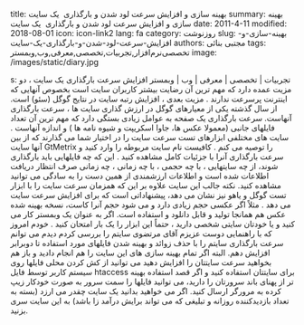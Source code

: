 title: بهینه سازی و افزایش سرعت لود شدن و بارگذاری  یک سایت
summary: بهینه سازی و افزایش سرعت لود شدن و بارگذاری  یک سایت
date: 2011-4-11
modified: 2018-08-01
icon:  icon-link2
lang: fa
category: روزنوشت
slug: بهینه-سازی-و-افزایش-سرعت-لود-شدن-و-بارگذاری-یک-سایت
authors: مجتبی بنائی
tags: تخصصی‌نرم‌افزار,تجربیات,تخصصی,معرفی,وب,وبمستر
image: /images/static/diary.jpg

s: تجربیات | تخصصی | معرفی | وب | وبمستر افزایش سرعت بارگذاری یک سایت ، دو مزیت عمده دارد که مهم ترین آن رضایت بیشتر کاربران سایت است بخصوص آنهایی که اینترنت پرسرعت ندارند . مزیت بعدی ، افزایش رتبه سایت در نتایج گوگل (سئو) است. از سال گذشته یکی از معیارهای گوگل در ارزش گذاری سایت ها ، سرعت بارگذاری آنهاست.  سرعت بارگذاری یک صفحه به عوامل زیادی بستگی دارد که مهم ترین آن تعداد فایلهای جانبی (معمولا عکس ها، جاوا اسکریپت و شیوه نامه ها ) و اندازه آنهاست . سایت های مختلفی ابزارهای تست سرعت سایت را در اختیار شما می گذارند که از بین آنها سایت GtMetrix   را توصیه می کنم .  کافیست نام سایت مربوطه را وارد کنید و  سرعت بارگذاری آنرا با جزئیات کامل مشاهده کنید . این که چه فایلهایی باید بارگذاری شوند، از چه سایتهایی ، با چه حجمی ، با چه زمانی ،  چه زمانی صرف انتظار دریافت اطلاعات شده است و اطلاعات ارزشمندی از همین دست را به سادگی می توانید مشاهده کنید.  نکته جالب این سایت علاوه بر این که همزمان سرعت سایت را با ابزار تست گوگل و یاهو نیز نشان می دهد، پیشنهاداتی است که برای افزایش سرعت سایت می دهد . مثلاً اگر عکسی حجم زیادی دارد و می شود حجم آنرا کاست، نسخه بهینه شده عکس هم همانجا تولید و قابل دانلود و استفاده است.  اگر به عنوان یک وبمستر کار می کنید و یا خودتان سایتی شخصی دارید ، حتماً این ابزار را یک بار امتحان کنید . خودم امروز که با راهنمایی دوست عزیزم آقای مرتضوی سایتم را بررسی کردم دیدم می توانم سرعت بارگذاری سایتم را با حذف زوائد و بهینه شدن فایلهای مورد استفاده تا دوبرابر افزایش دهم.  البته اگر تمام بهینه سازی های این سایت را هم انجام دادید و باز هم بخواهید سرعت سایتتان را افزایش دهید می توانید از کش کردن محلی فایلها روی سیستم کاربر توسط فایل htaccess برای سایتتان استفاده کنید و اگر قصد استفاده بهینه تر از پهنای باند سرورتان را دارید، می توانید فایلها را سمت سرور به صورت خودکار زیپ کرده به مرورگر ارسال کنید.    اگر می خواهید بدانید یک سایت چقدر می ارزد (بسته به تعداد بازدیدکننده روزانه و تبلیغی که می تواند برایش درآمد زا باشد) به این سایت سری بزنید.